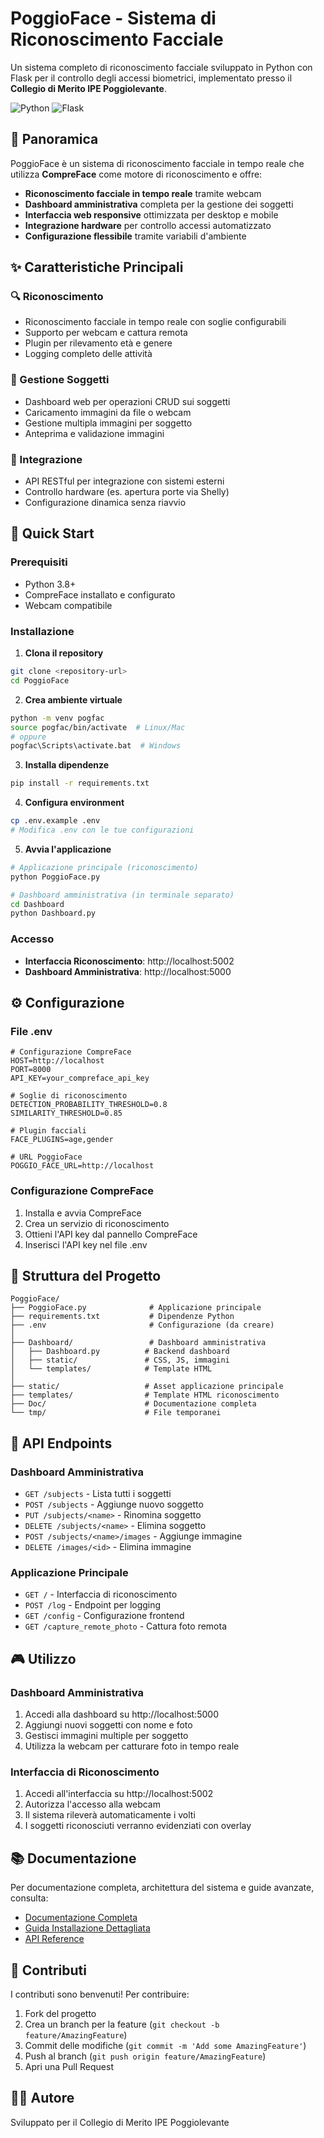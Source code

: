 # PoggioFace - Sistema di Riconoscimento Facciale

Un sistema completo di riconoscimento facciale sviluppato in Python con Flask per il controllo degli accessi biometrici, implementato presso il **Collegio di Merito IPE Poggiolevante**.

![Python](https://img.shields.io/badge/python-v3.8+-blue.svg)
![Flask](https://img.shields.io/badge/flask-v2.3.3-green.svg)

## 🎯 Panoramica

PoggioFace è un sistema di riconoscimento facciale in tempo reale che utilizza **CompreFace** come motore di riconoscimento e offre:

- **Riconoscimento facciale in tempo reale** tramite webcam
- **Dashboard amministrativa** completa per la gestione dei soggetti
- **Interfaccia web responsive** ottimizzata per desktop e mobile
- **Integrazione hardware** per controllo accessi automatizzato
- **Configurazione flessibile** tramite variabili d'ambiente

## ✨ Caratteristiche Principali

### 🔍 Riconoscimento
- Riconoscimento facciale in tempo reale con soglie configurabili
- Supporto per webcam e cattura remota
- Plugin per rilevamento età e genere
- Logging completo delle attività

### 👥 Gestione Soggetti
- Dashboard web per operazioni CRUD sui soggetti
- Caricamento immagini da file o webcam
- Gestione multipla immagini per soggetto
- Anteprima e validazione immagini

### 🔧 Integrazione
- API RESTful per integrazione con sistemi esterni
- Controllo hardware (es. apertura porte via Shelly)
- Configurazione dinamica senza riavvio

## 🚀 Quick Start

### Prerequisiti
- Python 3.8+
- CompreFace installato e configurato
- Webcam compatibile

### Installazione

1. **Clona il repository**
```bash
git clone <repository-url>
cd PoggioFace
```

2. **Crea ambiente virtuale**
```bash
python -m venv pogfac
source pogfac/bin/activate  # Linux/Mac
# oppure
pogfac\Scripts\activate.bat  # Windows
```

3. **Installa dipendenze**
```bash
pip install -r requirements.txt
```

4. **Configura environment**
```bash
cp .env.example .env
# Modifica .env con le tue configurazioni
```

5. **Avvia l'applicazione**
```bash
# Applicazione principale (riconoscimento)
python PoggioFace.py

# Dashboard amministrativa (in terminale separato)
cd Dashboard
python Dashboard.py
```

### Accesso
- **Interfaccia Riconoscimento**: http://localhost:5002
- **Dashboard Amministrativa**: http://localhost:5000

## ⚙️ Configurazione

### File .env
```env
# Configurazione CompreFace
HOST=http://localhost
PORT=8000
API_KEY=your_compreface_api_key

# Soglie di riconoscimento
DETECTION_PROBABILITY_THRESHOLD=0.8
SIMILARITY_THRESHOLD=0.85

# Plugin facciali
FACE_PLUGINS=age,gender

# URL PoggioFace
POGGIO_FACE_URL=http://localhost
```

### Configurazione CompreFace
1. Installa e avvia CompreFace
2. Crea un servizio di riconoscimento
3. Ottieni l'API key dal pannello CompreFace
4. Inserisci l'API key nel file .env

## 📁 Struttura del Progetto

```
PoggioFace/
├── PoggioFace.py              # Applicazione principale
├── requirements.txt           # Dipendenze Python
├── .env                       # Configurazione (da creare)
│
├── Dashboard/                 # Dashboard amministrativa
│   ├── Dashboard.py          # Backend dashboard
│   ├── static/               # CSS, JS, immagini
│   └── templates/            # Template HTML
│
├── static/                   # Asset applicazione principale
├── templates/                # Template HTML riconoscimento
├── Doc/                      # Documentazione completa
└── tmp/                      # File temporanei
```

## 🔌 API Endpoints

### Dashboard Amministrativa
- `GET /subjects` - Lista tutti i soggetti
- `POST /subjects` - Aggiunge nuovo soggetto
- `PUT /subjects/<name>` - Rinomina soggetto
- `DELETE /subjects/<name>` - Elimina soggetto
- `POST /subjects/<name>/images` - Aggiunge immagine
- `DELETE /images/<id>` - Elimina immagine

### Applicazione Principale
- `GET /` - Interfaccia di riconoscimento
- `POST /log` - Endpoint per logging
- `GET /config` - Configurazione frontend
- `GET /capture_remote_photo` - Cattura foto remota

## 🎮 Utilizzo

### Dashboard Amministrativa
1. Accedi alla dashboard su http://localhost:5000
2. Aggiungi nuovi soggetti con nome e foto
3. Gestisci immagini multiple per soggetto
4. Utilizza la webcam per catturare foto in tempo reale

### Interfaccia di Riconoscimento
1. Accedi all'interfaccia su http://localhost:5002
2. Autorizza l'accesso alla webcam
3. Il sistema rileverà automaticamente i volti
4. I soggetti riconosciuti verranno evidenziati con overlay


## 📚 Documentazione

Per documentazione completa, architettura del sistema e guide avanzate, consulta:
- [Documentazione Completa](Doc.md)
- [Guida Installazione Dettagliata](Doc.md#installazione-e-deployment)
- [API Reference](Doc.md#api-e-endpoints)


## 🤝 Contributi

I contributi sono benvenuti! Per contribuire:
1. Fork del progetto
2. Crea un branch per la feature (`git checkout -b feature/AmazingFeature`)
3. Commit delle modifiche (`git commit -m 'Add some AmazingFeature'`)
4. Push al branch (`git push origin feature/AmazingFeature`)
5. Apri una Pull Request


## 👨‍💻 Autore

Sviluppato per il Collegio di Merito IPE Poggiolevante

